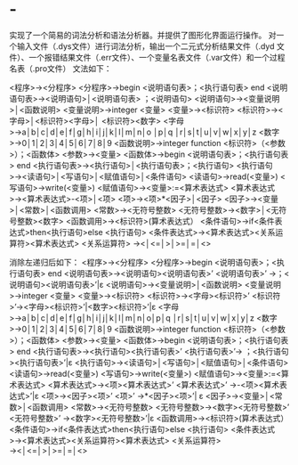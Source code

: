 # -
实现了一个简易的词法分析和语法分析器。并提供了图形化界面运行操作。
对一个输入文件（.dys文件）进行词法分析，输出一个二元式分析结果文件（.dyd 文件）、一个报错结果文件（.err文件）、一个变量名表文件（.var文件）和一个过程名表（.pro文件）
文法如下：

<程序>→<分程序>
<分程序>→begin <说明语句表>；<执行语句表> end
<说明语句表>→<说明语句>│<说明语句表> ；<说明语句>
<说明语句>→<变量说明>│<函数说明>
<变量说明>→integer <变量>
<变量>→<标识符>
<标识符>→<字母>│<标识符><字母>│ <标识符><数字>
<字母>→a│b│c│d│e│f│g│h│i│j│k│l│m│n│o │p│q │r│s│t│u│v│w│x│y│z
<数字>→0│1│2│3│4│5│6│7│8│9
<函数说明>→integer function <标识符>（<参数>）；<函数体>
<参数>→<变量>
<函数体>→begin <说明语句表>；<执行语句表> end
<执行语句表>→<执行语句>│<执行语句表>；<执行语句>
<执行语句>→<读语句>│<写语句>│<赋值语句>│<条件语句>
<读语句>→read(<变量>)
<写语句>→write(<变量>)
<赋值语句>→<变量>:=<算术表达式>
<算术表达式>→<算术表达式>-<项>│<项>
<项>→<项>*<因子>│<因子>
<因子>→<变量>│<常数>│<函数调用>
<常数>→<无符号整数>
<无符号整数>→<数字>│<无符号整数><数字>
<函数调用>→<标识符>(算术表达式）
<条件语句>→if<条件表达式>then<执行语句>else <执行语句>
<条件表达式>→<算术表达式><关系运算符><算术表达式>
<关系运算符> →<│<=│>│>=│=│<>

消除左递归后如下：
<程序>→<分程序>
<分程序>→begin <说明语句表>；<执行语句表> end
<说明语句表>→<说明语句><说明语句表>’
<说明语句表>’ →；<说明语句><说明语句表>’|ɛ
<说明语句>→<变量说明>│<函数说明>
<变量说明>→integer <变量>
<变量>→<标识符>
<标识符>→<字母><标识符>’
<标识符>’→<字母><标识符>’|<数字><标识符>’|ɛ
<字母>→a│b│c│d│e│f│g│h│i│j│k│l│m│n│o│p│q │r│s│t│u│v│w│x│y│z
<数字>→0│1│2│3│4│5│6│7│8│9
<函数说明>→integer function <标识符>（<参数>）；<函数体>
<参数>→<变量>
<函数体>→begin <说明语句表>；<执行语句表> end
<执行语句表>→<执行语句><执行语句表>’
<执行语句表>’→ ；<执行语句><执行语句表>’|ɛ
<执行语句>→<读语句>│<写语句>│<赋值语句>│<条件语句>
<读语句>→read(<变量>)
<写语句>→write(<变量>)
<赋值语句>→<变量>:=<算术表达式>
<算术表达式>→<项><算术表达式>’
<算术表达式>’ →-<项><算术表达式>’|ɛ
<项>→<因子><项>’
<项>’ →*<因子><项>’| ɛ
<因子>→<变量>│<常数>│<函数调用>
<常数>→<无符号整数>
<无符号整数>→<数字><无符号整数>’
<无符号整数>’ →<数字><无符号整数>’|ɛ
<函数调用>→<标识符>(算术表达式）
<条件语句>→if<条件表达式>then<执行语句>else <执行语句>
<条件表达式>→<算术表达式><关系运算符><算术表达式>
<关系运算符> →<│<=│>│>=│=│<>




